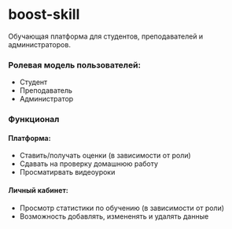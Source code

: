 # boost-skill
Обучающая платформа для студентов, преподавателей и администраторов.

### Ролевая модель пользователей:
- Студент
- Преподаватель
- Администратор


### Функционал
#### Платформа:
- Ставить/получать оценки (в зависимости от роли)
- Сдавать на проверку домашнюю работу
- Просматирвать видеоуроки


#### Личный кабинет:
- Просмотр статистики по обучению (в зависимости от роли)
- Возможность добавлять, измененять и удалять данные
